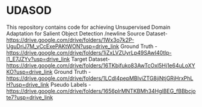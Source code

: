 # UDASOD
This repository contains code for achieving Unsupervised Domain Adaptation for Salient Object Detection
/newline
Source Dataset- https://drive.google.com/drive/folders/1Wx3o7k2P-UguDriJ7M_vCcExePAKtWON?usp=drive_link
Ground Truth - https://drive.google.com/drive/folders/1iZxLVZUyrLp49SAwI40tlp-I1_E7JZYv?usp=drive_link
Target Dataset- https://drive.google.com/drive/folders/16TKbjfuko83AwTcOxl5Hj1e64uLoXYKO?usp=drive_link
Ground Truth - https://drive.google.com/drive/folders/1LCdI4pepMBlviZTG8jiNtjGRjHrxPhLH?usp=drive_link
Pseudo Labels - https://drive.google.com/drive/folders/1656plrMNTKBMh34HglBEG_fBBbcjote7?usp=drive_link
